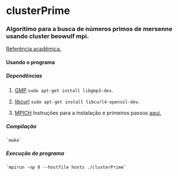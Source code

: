 # clusterPrime
### Algorítimo para a busca de números primos de mersenne usando cluster beowulf mpi.

[Referência acadêmica.](http://sinte.btv.ifsp.edu.br/index.php/SInTE/article/view/367)

#### Usando o programa

##### Dependências

  1. [GMP](https://gmplib.org/) `sudo apt-get install libgmp3-dev`.
  
  2. [libcurl](https://curl.haxx.se/libcurl/) `sudo apt-get install libcurl4-openssl-dev`.
  
  3. [MPICH](http://www.mpich.org/) Instruções para a instalação e primeiros passos [aqui.](http://mpitutorial.com/tutorials/installing-mpich2/)
  
##### Compilação

    `make`

##### Execução do programa

    `mpirun -np 8 --hostfile hosts ./clusterPrime`
